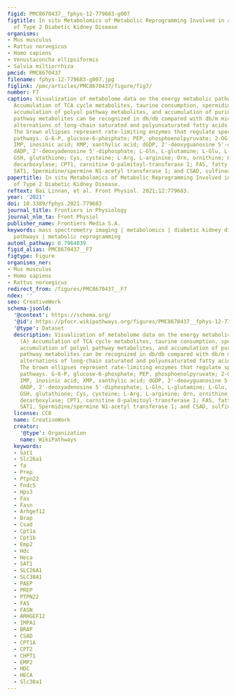 ```yaml
---
figid: PMC8670437__fphys-12-779683-g007
figtitle: In situ Metabolomics of Metabolic Reprogramming Involved in a Mouse Model
  of Type 2 Diabetic Kidney Disease
organisms:
- Mus musculus
- Rattus norvegicus
- Homo sapiens
- Venustaconcha ellipsiformis
- Salvia miltiorrhiza
pmcid: PMC8670437
filename: fphys-12-779683-g007.jpg
figlink: /pmc/articles/PMC8670437/figure/fig7/
number: F7
caption: Visualization of metabolome data on the energy metabolic pathway map. (A)
  Accumulation of TCA cycle metabolites, taurine consumption, spermidine consumption,
  accumulation of polyol pathway metabolites, and accumulation of purine metabolism
  pathway metabolites can be recognized in db/db compared with db/m mice. (B) The
  alternations of long-chain saturated and polyunsaturated fatty acids are presented.
  The brown ellipses represent rate-limiting enzymes that regulate specific metabolic
  pathways. G-6-P, glucose-6-phosphate; PEP, phosphoenolpyruvate; 2-OG, oxoglutarate;
  IMP, inosinic acid; XMP, xanthylic acid; dGDP, 2'-deoxyguanosine 5'-diphosphate;
  dADP, 2'-deoxyadenosine 5'-diphosphate; L-Gln, L-glutamine; L-Glu, L-glutamate;
  GSH, glutathione; Cys, cysteine; L-Arg, L-arginine; Orn, ornithine; HDC, histidine
  decarboxylase; CPT1, carnitine O-palmitoyl-transferase 1; FAS, fatty acid synthase;
  SAT1, Spermidine/spermine N1-acetyl transferase 1; and CSAD, sulfinoalanine decarboxylase.
papertitle: In situ Metabolomics of Metabolic Reprogramming Involved in a Mouse Model
  of Type 2 Diabetic Kidney Disease.
reftext: Bai Linnan, et al. Front Physiol. 2021;12:779683.
year: '2021'
doi: 10.3389/fphys.2021.779683
journal_title: Frontiers in Physiology
journal_nlm_ta: Front Physiol
publisher_name: Frontiers Media S.A.
keywords: mass spectrometry imaging | metabolomics | diabetic kidney disease | metabolic
  pathways | metabolic reprogramming
automl_pathway: 0.7964039
figid_alias: PMC8670437__F7
figtype: Figure
organisms_ner:
- Mus musculus
- Homo sapiens
- Rattus norvegicus
redirect_from: /figures/PMC8670437__F7
ndex: ''
seo: CreativeWork
schema-jsonld:
  '@context': https://schema.org/
  '@id': https://pfocr.wikipathways.org/figures/PMC8670437__fphys-12-779683-g007.html
  '@type': Dataset
  description: Visualization of metabolome data on the energy metabolic pathway map.
    (A) Accumulation of TCA cycle metabolites, taurine consumption, spermidine consumption,
    accumulation of polyol pathway metabolites, and accumulation of purine metabolism
    pathway metabolites can be recognized in db/db compared with db/m mice. (B) The
    alternations of long-chain saturated and polyunsaturated fatty acids are presented.
    The brown ellipses represent rate-limiting enzymes that regulate specific metabolic
    pathways. G-6-P, glucose-6-phosphate; PEP, phosphoenolpyruvate; 2-OG, oxoglutarate;
    IMP, inosinic acid; XMP, xanthylic acid; dGDP, 2'-deoxyguanosine 5'-diphosphate;
    dADP, 2'-deoxyadenosine 5'-diphosphate; L-Gln, L-glutamine; L-Glu, L-glutamate;
    GSH, glutathione; Cys, cysteine; L-Arg, L-arginine; Orn, ornithine; HDC, histidine
    decarboxylase; CPT1, carnitine O-palmitoyl-transferase 1; FAS, fatty acid synthase;
    SAT1, Spermidine/spermine N1-acetyl transferase 1; and CSAD, sulfinoalanine decarboxylase.
  license: CC0
  name: CreativeWork
  creator:
    '@type': Organization
    name: WikiPathways
  keywords:
  - Sat1
  - Slc26a1
  - fa
  - Prep
  - Ptpn22
  - Fndc5
  - Hps3
  - Fas
  - Fasn
  - Arhgef12
  - Brap
  - Csad
  - Cpt1a
  - Cpt1b
  - Emp2
  - Hdc
  - Heca
  - SAT1
  - SLC26A1
  - SLC38A1
  - PAEP
  - PREP
  - PTPN22
  - FAS
  - FASN
  - ARHGEF12
  - IMPA1
  - BRAP
  - CSAD
  - CPT1A
  - CPT2
  - CHPT1
  - EMP2
  - HDC
  - HECA
  - Slc38a1
---
```

